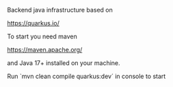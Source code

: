 Backend java infrastructure based on

https://quarkus.io/

To start you need maven

https://maven.apache.org/

and Java 17+ installed on your machine.

Run `mvn clean compile quarkus:dev´ in console to start